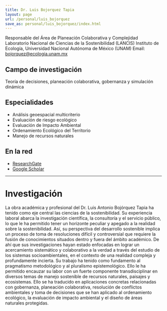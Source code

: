 ```yaml
---
title: Dr. Luis Bojorquez Tapia
layout: page
url: /personal/luis_bojorquez
save_as: personal/luis_bojorquez/index.html
---
```



Responsable del Área de Planeación Colaborativa y Complejidad
Laboratorio Nacional de Ciencias de la Sostenibilidad (LANCIS)
Instituto de Ecología, Universidad Nacional Autónoma de México (UNAM)
Email: bojorquez@ecologia.unam.mx


## Campo de investigación

Teoría de decisiones, planeación colaborativa, gobernanza y simulación dinámica

## Especialidades

- Análisis geoespacial multicriterio
- Evaluación de riesgo ecológico
- Evaluación de Impacto Ambiental
- Ordenamiento Ecológico del Territorio
- Manejo de recursos naturales


## En la red

- [ResearchGate](https://www.researchgate.net/profile/Luis_Bojorquez-Tapia)
- [Google Scholar](https://scholar.google.com/citations?user=vhyzPNkAAAAJ&hl=es)

--------

# Investigación

La obra académica y profesional del Dr. Luis Antonio Bojórquez Tapia ha tenido como eje central las ciencias de la sostenibilidad. 
Su experiencia laboral abarca la investigación científica, la consultoría y el servicio público, lo que le ha permitido tener un horizonte peculiar y apegado a la realidad sobre la sostenibilidad. Así, su perspectiva del desarrollo sostenible implica un proceso de toma de resoluciones difícil y controversial que requiere la fusión de conocimientos situados dentro y fuera del ámbito académico. De ahí que sus investigaciones hayan estado enfocadas en lograr un acercamiento sistemático y colaborativo a la verdad a través del estudio de los sistemas socioambientales, en el contexto de una realidad compleja y profundamente incierta. Su trabajo ha tenido como fundamento al pragmatismo metodológico y al pluralismo epistemológico. Ello le ha permitido encauzar su labor con un fuerte componente transdisciplinar en diversos temas de manejo sostenible de recursos naturales, paisajes y ecosistemas. Ello se ha traducido en aplicaciones concretas relacionadas con gobernanza, planeación colaborativa, resolución de conflictos ambientales y toma de decisiones que se han aplicado al ordenamiento ecológico, la evaluación de impacto ambiental y el diseño de áreas naturales protegidas. 



<!--
De la página de Megadapt:

Investigador Principal MEGADAPT
Investigador Titular "B"
Laboratorio Nacional de Ciencias de la Sostenibilidad (LANCIS)
Instituto de Ecología, Universidad Nacional Autónoma de México (UNAM)
Página personal: http://web.ecologia.unam.mx/laboratorios/bojorquez/index.php/8-pincipal
Email: bojorquez@ecologia.unam.mx
Field of research:
Sustainability science and collaborative planning

Experto en:
Análisis de toma de decisiones y desarrollo de herramientas para la modelación espacial; análisis de aptitud territorial; Evaluación de Impacto Ambiental; Ordenamiento Ecológico del Territorio; manejo de cuencas hidrográficas, modelación de distribución de especies, diseño de reservas naturales e identificación de áreas prioritarias para la conservación; integración de instrumentos de análisis (ej., modelación multicriterio, lógica difusa y programación matemática) en Sistemas de Información Geográfica; planeación colaborativa

Función en MEGADAPT:
Coordinador del proyecto
Líder del equipo de integración
Responsable del modelo de integración GIS-MCDA
-->
